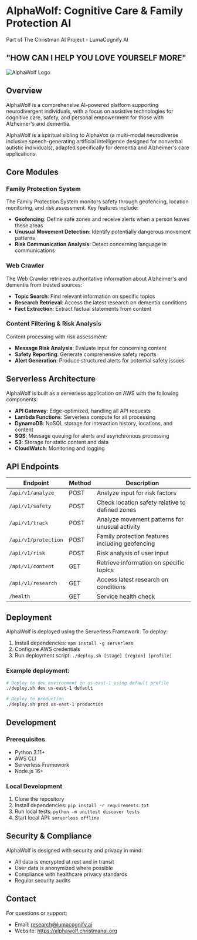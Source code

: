 # AlphaWolf: Cognitive Care & Family Protection AI

Part of The Christman AI Project - LumaCognify AI

## "HOW CAN I HELP YOU LOVE YOURSELF MORE"

![AlphaWolf Logo](../static/images/alphawolf-logo.svg)

## Overview

AlphaWolf is a comprehensive AI-powered platform supporting neurodivergent individuals, with a focus on assistive technologies for cognitive care, safety, and personal empowerment for those with Alzheimer's and dementia. 

AlphaWolf is a spiritual sibling to AlphaVox (a multi-modal neurodiverse inclusive speech-generating artificial intelligence designed for nonverbal autistic individuals), adapted specifically for dementia and Alzheimer's care applications.

## Core Modules

### Family Protection System
The Family Protection System monitors safety through geofencing, location monitoring, and risk assessment. Key features include:

- **Geofencing**: Define safe zones and receive alerts when a person leaves these areas
- **Unusual Movement Detection**: Identify potentially dangerous movement patterns
- **Risk Communication Analysis**: Detect concerning language in communications

### Web Crawler
The Web Crawler retrieves authoritative information about Alzheimer's and dementia from trusted sources:

- **Topic Search**: Find relevant information on specific topics
- **Research Retrieval**: Access the latest research on dementia conditions
- **Fact Extraction**: Extract factual statements from content

### Content Filtering & Risk Analysis
Content processing with risk assessment:

- **Message Risk Analysis**: Evaluate input for concerning content
- **Safety Reporting**: Generate comprehensive safety reports
- **Alert Generation**: Produce structured alerts for potential safety issues

## Serverless Architecture

AlphaWolf is built as a serverless application on AWS with the following components:

- **API Gateway**: Edge-optimized, handling all API requests
- **Lambda Functions**: Serverless compute for all processing
- **DynamoDB**: NoSQL storage for interaction history, locations, and content
- **SQS**: Message queuing for alerts and asynchronous processing
- **S3**: Storage for static content and data
- **CloudWatch**: Monitoring and logging

## API Endpoints

| Endpoint | Method | Description |
|----------|--------|-------------|
| `/api/v1/analyze` | POST | Analyze input for risk factors |
| `/api/v1/safety` | POST | Check location safety relative to defined zones |
| `/api/v1/track` | POST | Analyze movement patterns for unusual activity |
| `/api/v1/protection` | POST | Family protection features including geofencing |
| `/api/v1/risk` | POST | Risk analysis of user input |
| `/api/v1/content` | GET | Retrieve information on specific topics |
| `/api/v1/research` | GET | Access latest research on conditions |
| `/health` | GET | Service health check |

## Deployment

AlphaWolf is deployed using the Serverless Framework. To deploy:

1. Install dependencies: `npm install -g serverless`
2. Configure AWS credentials
3. Run deployment script: `./deploy.sh [stage] [region] [profile]`

### Example deployment:
```bash
# Deploy to dev environment in us-east-1 using default profile
./deploy.sh dev us-east-1 default

# Deploy to production
./deploy.sh prod us-east-1 production
```

## Development

### Prerequisites
- Python 3.11+
- AWS CLI
- Serverless Framework
- Node.js 16+

### Local Development
1. Clone the repository
2. Install dependencies: `pip install -r requirements.txt`
3. Run local tests: `python -m unittest discover tests`
4. Start local API: `serverless offline`

## Security & Compliance

AlphaWolf is designed with security and privacy in mind:

- All data is encrypted at rest and in transit
- User data is anonymized where possible
- Compliance with healthcare privacy standards
- Regular security audits

## Contact

For questions or support:
- Email: research@lumacognify.ai
- Website: https://alphawolf.christmanai.org